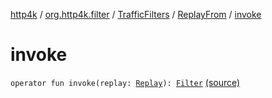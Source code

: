 [http4k](../../../index.md) / [org.http4k.filter](../../index.md) / [TrafficFilters](../index.md) / [ReplayFrom](index.md) / [invoke](./invoke.md)

# invoke

`operator fun invoke(replay: `[`Replay`](../../../org.http4k.traffic/-replay/index.md)`): `[`Filter`](../../../org.http4k.core/-filter/index.md) [(source)](https://github.com/http4k/http4k/blob/master/http4k-core/src/main/kotlin/org/http4k/filter/TrafficFilters.kt#L31)